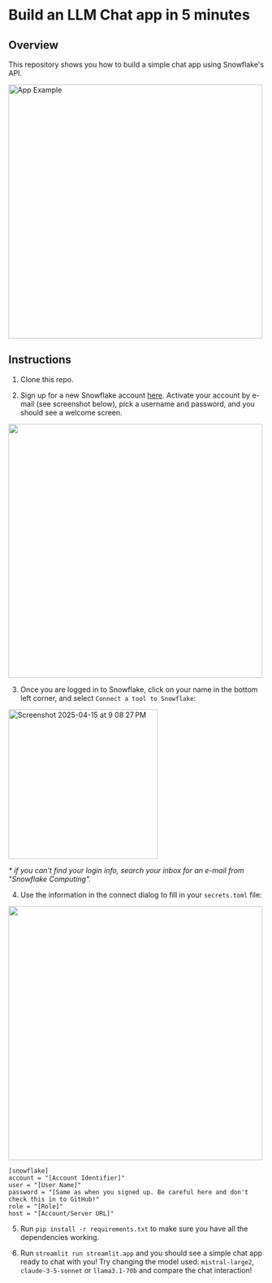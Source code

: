 # Build an LLM Chat app in 5 minutes 
## Overview

This repository shows you how to build a simple chat app using Snowflake's API. 

<img width="500" alt="App Example" src="https://github.com/user-attachments/assets/77d46ef8-a4c8-481e-b07c-a81f4c6bbaed" />

## Instructions 

1. Clone this repo.

2. Sign up for a new Snowflake account [here](https://mlh.link/snowflake-signup). Activate your account by e-mail (see screenshot below), pick a username and password, and you should see a welcome screen.

<img width="500" src="https://github.com/user-attachments/assets/1a11cd4c-514d-4ac0-98b2-5e2207dc6698" />

3. Once you are logged in to Snowflake, click on your name in the bottom left corner, and select `Connect a tool to Snowflake`:

 <img width="294" alt="Screenshot 2025-04-15 at 9 08 27 PM" src="https://github.com/user-attachments/assets/d485f628-e397-4869-82d7-c5e1c1af24c0" />

  _\* if you can't find your login info, search your inbox for an e-mail from "Snowflake Computing"._
  
4. Use the information in the connect dialog to fill in your `secrets.toml` file:   

 <img width="500" src="https://github.com/user-attachments/assets/c4839cb9-585f-4af7-a7fb-40c328153786" />

  ```
[snowflake]
account = "[Account Identifier]"
user = "[User Name]"
password = "[Same as when you signed up. Be careful here and don't check this in to GitHub!"
role = "[Role]"
host = "[Account/Server URL]"
```

5. Run `pip install -r requirements.txt` to make sure you have all the dependencies working.

6. Run `streamlit run streamlit.app` and you should see a simple chat app ready to chat with you! Try changing the model used: `mistral-large2`, `claude-3-5-sonnet` or `llama3.1-70b` and compare the chat interaction! 
